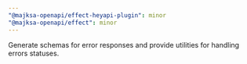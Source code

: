 ```yaml
---
"@majksa-openapi/effect-heyapi-plugin": minor
"@majksa-openapi/effect": minor
---
```


Generate schemas for error responses and provide utilities for handling errors statuses.
